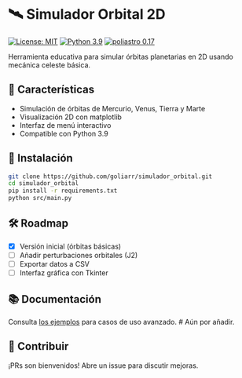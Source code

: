 # 🛰️ Simulador Orbital 2D

[![License: MIT](https://img.shields.io/badge/License-MIT-yellow.svg)](https://opensource.org/licenses/MIT)
[![Python 3.9](https://img.shields.io/badge/python-3.9-blue.svg)](https://www.python.org/downloads/)
[![poliastro 0.17](https://img.shields.io/badge/poliastro-0.17-orange.svg)](https://poliastro.space)

Herramienta educativa para simular órbitas planetarias en 2D usando mecánica celeste básica.

## 🌟 Características
- Simulación de órbitas de Mercurio, Venus, Tierra y Marte
- Visualización 2D con matplotlib
- Interfaz de menú interactivo
- Compatible con Python 3.9

## 🚀 Instalación
```bash
git clone https://github.com/goliarr/simulador_orbital.git
cd simulador_orbital
pip install -r requirements.txt
python src/main.py
```

## 🛠 Roadmap
- [x] Versión inicial (órbitas básicas)
- [ ] Añadir perturbaciones orbitales (J2)
- [ ] Exportar datos a CSV
- [ ] Interfaz gráfica con Tkinter

## 📚 Documentación
Consulta [los ejemplos](/data) para casos de uso avanzado. # Aún por añadir.

## 🤝 Contribuir
¡PRs son bienvenidos! Abre un issue para discutir mejoras.
